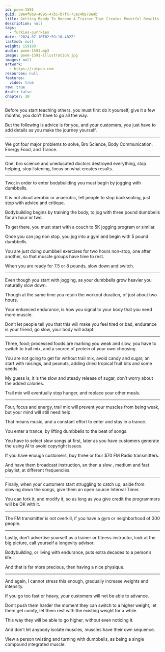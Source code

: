 ```yaml
---
id: poem-1591
guid: 39a4f8b9-4895-47b5-b7fc-75ac4b878e4b
title: Getting Ready To Become A Trainer That Creates Powerful Results
description: null
tags:
  - furkies-purrkies
date: '2024-07-10T02:59:10.482Z'
lastmod: null
weight: 159100
audio: poem-1591.mp3
image: poem-1591-illustration.jpg
images: null
artwork:
  - https://catpea.com
resources: null
features:
  video: true
raw: true
draft: false
chapter: 10
---
```


Before you start teaching others,
you must first do it yourself, give it a few months, you don’t have to go all the way.

But the following is advice is for you,
and your customers, you just have to add details as you make the journey yourself.

---

We got four major problems to solve,
Bro Science, Body Communication, Energy Food, and Trance.

---

One, bro science and uneducated doctors destroyed everything,
stop helping, stop listening, focus on what creates results.

---

Two; in order to enter bodybuilding
you must begin by jogging with dumbbells.

It is not about aerobic or anaerobic,
tell people to stop backseating, just stop with advice and critique.

Bodybuilding begins by training the body,
to jog with three pound dumbbells for an hour or two.

To get there,
you must start with a couch to 5K jogging program or similar.

Once you can jog non stop,
you jog into a gym and begin with 5 pound dumbbells.

You are just doing dumbbell exercises for two hours non-stop,
one after another, so that muscle groups have time to rest.

When you are ready for 7.5 or 8 pounds,
slow down and switch.

---

Even though you start with jogging,
as your dumbbells grow heavier you naturally slow down.

Though at the same time you retain the workout duration,
of just about two hours.

Your enhanced endurance,
is how you signal to your body that you need more muscle.

Don’t let people tell you that this will make you feel tired or bad,
endurance is your friend, go slow, your body will adapt.

---

Three, food; processed foods are marking you weak and slow,
you have to switch to trail mix, and a source of protein of your own choosing.

You are not going to get far without trail mix, avoid candy and sugar,
an start with raisings, and peanuts, adding dried tropical fruit bits and some seeds.

My guess is, it is the slow and steady release of sugar,
don’t worry about the added calories.

Trail mix will eventually stop hunger,
and replace your other meals.

---


Four, focus and energy, trail mix will prevent your muscles from being weak,
but your mind will still need help.

That means music,
and a constant effort to enter and stay in a trance.

You enter a trance,
by lifting dumbbells to the beat of songs.

You have to select slow songs at first,
later as you have customers generate the using AI to avoid copyright issues.

If you have enough customers,
buy three or four $70 FM Radio transmitters.

And have them broadcast instruction, an then a slow , medium and fast playlist,
at different frequencies.

---

Finally, when your customers start struggling to catch up,
aside from slowing down the songs, give them an open source Interval Timer.

You can fork it, and modify it,
so as long as you give credit the programmers will be OK with it.

---

The FM transmitter is not overkill,
if you have a gym or neighborhood of 300 people.

---

Lastly, don’t advertise yourself as a trainer or fitness instructor,
look at the big picture, call yourself a longevity advisor.

Bodybuilding, or living with endurance,
puts extra decades to a person’s life.

And that is far more precious,
then having a nice physique.

---

And again, I cannot stress this enough,
gradually increase weights and intensity.

If you go too fast or heavy,
your customers will not be able to advance.

Don’t push them harder the moment they can switch to a higher weight,
let them get comfy, let them rest with the existing weight for a while.

This way they will be able to go higher,
without even noticing it.

And don’t let anybody isolate muscles,
muscles have their own sequence.

View a person twisting and turning with dumbbells,
as being a single compound integrated muscle.
